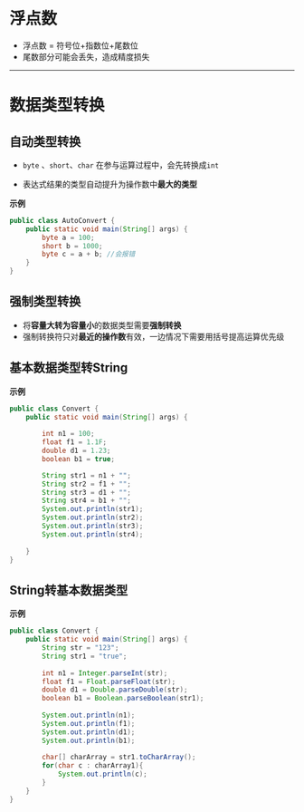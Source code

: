 # 浮点数

- 浮点数 = 符号位+指数位+尾数位
- 尾数部分可能会丢失，造成精度损失
---


# 数据类型转换

## 自动类型转换

- `byte` 、`short`、`char` 在参与运算过程中，会先转换成`int`

- 表达式结果的类型自动提升为操作数中**最大的类型**

**示例**

```Java
public class AutoConvert {
	public static void main(String[] args) {
		byte a = 100;
		short b = 1000;
		byte c = a + b; //会报错
	}
}
```



## 强制类型转换

- 将**容量大转为容量小**的数据类型需要**强制转换**
- 强制转换符只对**最近的操作数**有效，一边情况下需要用括号提高运算优先级

## 基本数据类型转String

**示例**

```Java
public class Convert {
	public static void main(String[] args) {
		
		int n1 = 100;
		float f1 = 1.1F;
		double d1 = 1.23;
		boolean b1 = true;

		String str1 = n1 + "";
		String str2 = f1 + "";
		String str3 = d1 + "";
		String str4 = b1 + "";
		System.out.println(str1);
		System.out.println(str2);
		System.out.println(str3);
		System.out.println(str4);
		
	}
}
```

## String转基本数据类型

**示例**

```Java
public class Convert {
	public static void main(String[] args) {
		String str = "123";
		String str1 = "true";
		
		int n1 = Integer.parseInt(str);
		float f1 = Float.parseFloat(str);
		double d1 = Double.parseDouble(str);
		boolean b1 = Boolean.parseBoolean(str1);
		
		System.out.println(n1);
		System.out.println(f1);
		System.out.println(d1);
		System.out.println(b1);
		
		char[] charArray = str1.toCharArray();
		for(char c : charArray1){
			System.out.println(c);
		}
	}
}
```

